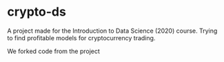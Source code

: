 # crypto-ds
A project made for the Introduction to Data Science (2020) course. Trying to find profitable models for cryptocurrency trading.

We forked code from the project 
